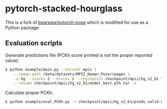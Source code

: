 # pytorch-stacked-hourglass

This is a fork of [bearpaw/pytorch-pose](https://github.com/bearpaw/pytorch-pose) which is modified
for use as a Python package.

## Evaluation scripts

Generate predictions file (PCKh score printed is not the proper reported value):

```bash
$ python example/main.py --dataset mpii \
    --image-path /data/datasets/MPII_Human_Pose/images \
    -a hg --stacks 2 --blocks 1 --checkpoint checkpoint/mpii/hg_s2_b1 \
    --resume checkpoint/mpii/hg_s2_b1/model_best.pth.tar -e
```

Calculate proper PCKh:

```bash
$ python example/eval_PCKh.py -r checkpoint/mpii/hg_s2_b1/preds_valid.mat
```
